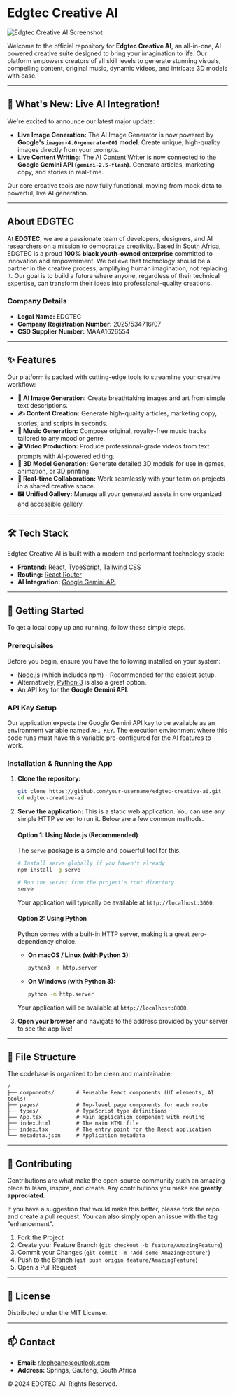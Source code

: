 # Edgtec Creative AI

![Edgtec Creative AI Screenshot](https://picsum.photos/seed/edgtec-ui/1200/600)

Welcome to the official repository for **Edgtec Creative AI**, an all-in-one, AI-powered creative suite designed to bring your imagination to life. Our platform empowers creators of all skill levels to generate stunning visuals, compelling content, original music, dynamic videos, and intricate 3D models with ease.

---

## 🚀 What's New: Live AI Integration!

We're excited to announce our latest major update:

-   **Live Image Generation:** The AI Image Generator is now powered by **Google's `imagen-4.0-generate-001` model**. Create unique, high-quality images directly from your prompts.
-   **Live Content Writing:** The AI Content Writer is now connected to the **Google Gemini API (`gemini-2.5-flash`)**. Generate articles, marketing copy, and stories in real-time.

Our core creative tools are now fully functional, moving from mock data to powerful, live AI generation.

---

## About EDGTEC

At **EDGTEC**, we are a passionate team of developers, designers, and AI researchers on a mission to democratize creativity. Based in South Africa, EDGTEC is a proud **100% black youth-owned enterprise** committed to innovation and empowerment. We believe that technology should be a partner in the creative process, amplifying human imagination, not replacing it. Our goal is to build a future where anyone, regardless of their technical expertise, can transform their ideas into professional-quality creations.

### Company Details
- **Legal Name:** EDGTEC
- **Company Registration Number:** 2025/534716/07
- **CSD Supplier Number:** MAAA1626554

---

## ✨ Features

Our platform is packed with cutting-edge tools to streamline your creative workflow:

-   **🎨 AI Image Generation:** Create breathtaking images and art from simple text descriptions.
-   **✍️ Content Creation:** Generate high-quality articles, marketing copy, stories, and scripts in seconds.
-   **🎵 Music Generation:** Compose original, royalty-free music tracks tailored to any mood or genre.
-   **🎬 Video Production:** Produce professional-grade videos from text prompts with AI-powered editing.
-   **🧊 3D Model Generation:** Generate detailed 3D models for use in games, animation, or 3D printing.
-   **👥 Real-time Collaboration:** Work seamlessly with your team on projects in a shared creative space.
-   **🖼️ Unified Gallery:** Manage all your generated assets in one organized and accessible gallery.

---

## 🛠️ Tech Stack

Edgtec Creative AI is built with a modern and performant technology stack:

-   **Frontend:** [React](https://react.dev/), [TypeScript](https://www.typescriptlang.org/), [Tailwind CSS](https://tailwindcss.com/)
-   **Routing:** [React Router](https://reactrouter.com/)
-   **AI Integration:** [Google Gemini API](https://ai.google.dev/)

---

## 🚀 Getting Started

To get a local copy up and running, follow these simple steps.

### Prerequisites

Before you begin, ensure you have the following installed on your system:

-   [Node.js](https://nodejs.org/) (which includes npm) - Recommended for the easiest setup.
-   Alternatively, [Python 3](https://www.python.org/) is also a great option.
-   An API key for the **Google Gemini API**.

### API Key Setup

Our application expects the Google Gemini API key to be available as an environment variable named `API_KEY`. The execution environment where this code runs must have this variable pre-configured for the AI features to work.

### Installation & Running the App

1.  **Clone the repository:**
    ```sh
    git clone https://github.com/your-username/edgtec-creative-ai.git
    cd edgtec-creative-ai
    ```

2.  **Serve the application:**
    This is a static web application. You can use any simple HTTP server to run it. Below are a few common methods.

    #### Option 1: Using Node.js (Recommended)
    The `serve` package is a simple and powerful tool for this.

    ```sh
    # Install serve globally if you haven't already
    npm install -g serve

    # Run the server from the project's root directory
    serve
    ```
    Your application will typically be available at `http://localhost:3000`.

    #### Option 2: Using Python
    Python comes with a built-in HTTP server, making it a great zero-dependency choice.

    -   **On macOS / Linux (with Python 3):**
        ```sh
        python3 -m http.server
        ```
    -   **On Windows (with Python 3):**
        ```sh
        python -m http.server
        ```
    Your application will be available at `http://localhost:8000`.

3.  **Open your browser** and navigate to the address provided by your server to see the app live!

---

## 📂 File Structure

The codebase is organized to be clean and maintainable:

```
/
├── components/       # Reusable React components (UI elements, AI tools)
├── pages/            # Top-level page components for each route
├── types/            # TypeScript type definitions
├── App.tsx           # Main application component with routing
├── index.html        # The main HTML file
├── index.tsx         # The entry point for the React application
└── metadata.json     # Application metadata
```

---

## 🤝 Contributing

Contributions are what make the open-source community such an amazing place to learn, inspire, and create. Any contributions you make are **greatly appreciated**.

If you have a suggestion that would make this better, please fork the repo and create a pull request. You can also simply open an issue with the tag "enhancement".

1.  Fork the Project
2.  Create your Feature Branch (`git checkout -b feature/AmazingFeature`)
3.  Commit your Changes (`git commit -m 'Add some AmazingFeature'`)
4.  Push to the Branch (`git push origin feature/AmazingFeature`)
5.  Open a Pull Request

---

## 📄 License

Distributed under the MIT License.

---

## 📫 Contact

- **Email:** [r.lepheane@outlook.com](mailto:r.lepheane@outlook.com)
- **Address:** Springs, Gauteng, South Africa

&copy; 2024 EDGTEC. All Rights Reserved.